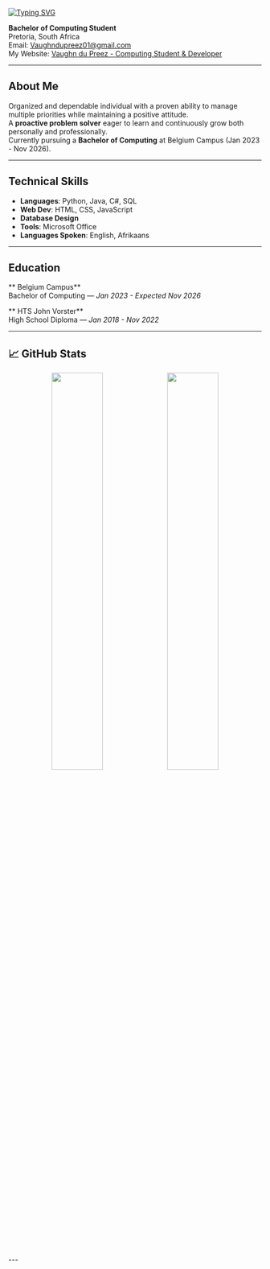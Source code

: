 [![Typing SVG](https://readme-typing-svg.demolab.com?font=Fira+Code&pause=1000&color=F7F7F7&width=435&lines=Hi+there%2C+I'm+Vaughn+du+Preez!;I+code+in+Python%2C+Java+and+more...;Let's+build+cool+stuff)](https://git.io/typing-svg)

**Bachelor of Computing Student**  
Pretoria, South Africa  
Email: [Vaughndupreez01@gmail.com](mailto:Vaughndupreez01@gmail.com)  
My Website: [Vaughn du Preez - Computing Student & Developer](https://industryconnect.belgiumcampus.ac.za/sites/s600220/) 

---

## About Me

Organized and dependable individual with a proven ability to manage multiple priorities while maintaining a positive attitude.  
A **proactive problem solver** eager to learn and continuously grow both personally and professionally.  
Currently pursuing a **Bachelor of Computing** at Belgium Campus (Jan 2023 - Nov 2026).  

---

## Technical Skills

- **Languages**: Python, Java, C#, SQL  
- **Web Dev**: HTML, CSS, JavaScript  
- **Database Design**  
- **Tools**: Microsoft Office  
- **Languages Spoken**: English, Afrikaans

---

## Education

** Belgium Campus**  
Bachelor of Computing — *Jan 2023 - Expected Nov 2026*  

** HTS John Vorster**  
High School Diploma — *Jan 2018 - Nov 2022*  

---

## 📈 GitHub Stats

<div align="center">
  <img src="https://github-readme-stats.vercel.app/api?username=DieMalEen&show_icons=true&theme=radical" height="45%" />
  <img src="https://github-readme-stats.vercel.app/api/top-langs/?username=DieMalEen&layout=compact&theme=radical" height="45%" />
</div>
---
